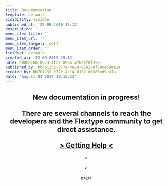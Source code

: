 ```yaml
---
title: Documentation
template: default
visibility: visible
published_at: '22-09-2019 19:12'
description: ''
menu_item_title: ''
menu_item_url: ''
menu_item_target: _self
menu_item_order: ''
fieldset: default
created_at: '22-09-2019 19:12'
uuid: d080816b-0973-4fac-8964-4f6ecf8f3561
published_by: bb7b1232-077e-4e14-8182-df386ed9aa1a
created_by: bb7b1232-077e-4e14-8182-df386ed9aa1a
date: 'August 04 2019 10:16:23'
---
```


<center>
  </p></p></p></p>

<h2>
    New documentation in progress!<br /><br />There are several channels to reach the developers and the Flextype community to get direct assistance.<br /><br /> <a href="http://flextype.org/en/documentation/guide/basics/getting-help">&gt; Getting Help &lt;</a>
  </h2>

<p><</p>

<p><</p>

<p>p>p>
    </center>
